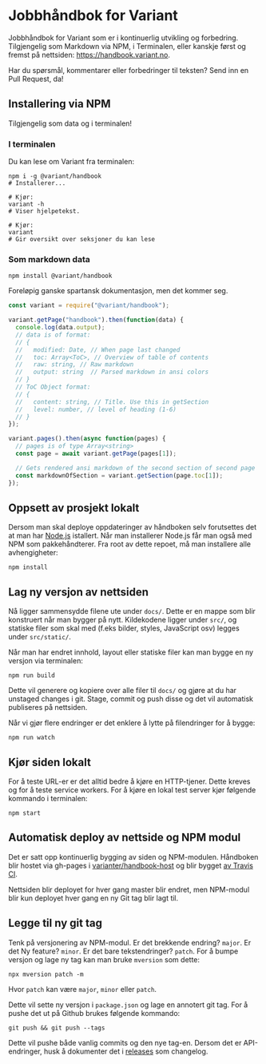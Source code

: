 # Jobbhåndbok for Variant

Jobbhåndbok for Variant som er i kontinuerlig utvikling og forbedring.
Tilgjengelig som Markdown via NPM, i Terminalen, eller kanskje først og fremst
på nettsiden: https://handbook.variant.no.

Har du spørsmål, kommentarer eller forbedringer til teksten? Send inn en Pull
Request, da!

## Installering via NPM

Tilgjengelig som data og i terminalen!

### I terminalen

Du kan lese om Variant fra terminalen:

```shell
npm i -g @variant/handbook
# Installerer...

# Kjør:
variant -h
# Viser hjelpetekst.

# Kjør:
variant
# Gir oversikt over seksjoner du kan lese
```

### Som markdown data

```shell
npm install @variant/handbook
```

Foreløpig ganske spartansk dokumentasjon, men det kommer seg.

```js
const variant = require("@variant/handbook");

variant.getPage("handbook").then(function(data) {
  console.log(data.output);
  // data is of format:
  // {
  //   modified: Date, // When page last changed
  //   toc: Array<ToC>, // Overview of table of contents
  //   raw: string, // Raw markdown
  //   output: string  // Parsed markdown in ansi colors
  // }
  // ToC Object format:
  // {
  //   content: string, // Title. Use this in getSection
  //   level: number, // level of heading (1-6)
  // }
});

variant.pages().then(async function(pages) {
  // pages is of type Array<string>
  const page = await variant.getPage(pages[1]);

  // Gets rendered ansi markdown of the second section of second page
  const markdownOfSection = variant.getSection(page.toc[1]);
});
```

## Oppsett av prosjekt lokalt

Dersom man skal deploye oppdateringer av håndboken selv forutsettes det at man
har [Node.js](https://nodejs.org/en/) istallert. Når man installerer Node.js får
man også med NPM som pakkehåndterer. Fra root av dette repoet, må man installere
alle avhengigheter:

```shell
npm install
```

## Lag ny versjon av nettsiden

Nå ligger sammensydde filene ute under `docs/`. Dette er en mappe som blir
konstruert når man bygger på nytt. Kildekodene ligger under `src/`, og statiske
filer som skal med (f.eks bilder, styles, JavaScript osv) legges under
`src/static/`.

Når man har endret innhold, layout eller statiske filer kan man bygge en ny
versjon via terminalen:

```shell
npm run build
```

Dette vil generere og kopiere over alle filer til `docs/` og gjøre at du har
unstaged changes i git. Stage, commit og push disse og det vil automatisk
publiseres på nettsiden.

Når vi gjør flere endringer er det enklere å lytte på filendringer for å bygge:

```shell
npm run watch
```

## Kjør siden lokalt

For å teste URL-er er det alltid bedre å kjøre en HTTP-tjener. Dette kreves og
for å teste service workers. For å kjøre en lokal test server kjør følgende
kommando i terminalen:

```shell
npm start
```

## Automatisk deploy av nettside og NPM modul

Det er satt opp kontinuerlig bygging av siden og NPM-modulen. Håndboken blir
hostet via gh-pages i
[varianter/handbook-host](https://github.com/varianter/handbook-host) og blir
bygget [av Travis CI](https://travis-ci.org/varianter/handbook).

Nettsiden blir deployet for hver gang master blir endret, men NPM-modul blir kun
deployet hver gang en ny Git tag blir lagt til.

## Legge til ny git tag

Tenk på versjonering av NPM-modul. Er det brekkende endring? `major`. Er det Ny
feature? `minor`. Er det bare tekstendringer? `patch`. For å bumpe versjon og
lage ny tag kan man bruke `mversion` som dette:

```shell
npx mversion patch -m
```

Hvor `patch` kan være `major`, `minor` eller `patch`.

Dette vil sette ny versjon i `package.json` og lage en annotert git tag. For å
pushe det ut på Github brukes følgende kommando:

```shell
git push && git push --tags
```

Dette vil pushe både vanlig commits og den nye tag-en. Dersom det er
API-endringer, husk å dokumenter det i
[releases](https://github.com/varianter/handbook/releases) som changelog.
